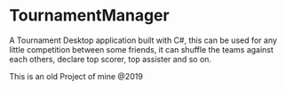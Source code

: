 # TournamentManager
A Tournament Desktop application built with C#, this can be used for any little competition between some friends,
it can shuffle the teams against each others, declare top scorer, top assister and so on.

This is an old Project of mine @2019
